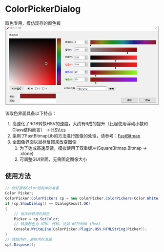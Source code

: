 # ColorPickerDialog
取色专用，模仿现存的颜色板
![ColorPicker](/ColorPicker.png)

该取色界面具备以下特点：
1. 高速化了RGB转换HSV的速度，大约有6成的提升（比起使用浮动小数和Class结构而言） ->  [HSV.cs](/Plugin/HSV.cs)
2. 采用了FastBitmapLib的方法进行图像的处理，请参考：[FastBitmap](https://github.com/LuizZak/FastBitmap)
3. 全图像界面以鼠标反馈来改变图像
   1. 为了达成高速反馈，模拟使用了双重缓冲(SquareBitmap.Bitmap -> .clone)
   2. 可调整GUI界面，无需固定图像大小

## 使用方法
```Cs
// 做好接收Color结构体的准备
Color Picker; 
ColorPicker.ColorPickers cp = new ColorPicker.ColorPickers(Color.White);
if (cp.ShowDialog() == DialogResult.OK)
{
    // 保存你获得的颜色
    Picker = cp.SetColor;
    // 转换颜色为 HTML 代码，比如 #FF0000 (Red)
    Console.WriteLine(ColorPicker.Plugin.HSV.HTMLString(Picker));
}
// 释放内存，避免内存泄漏
cp?.Dispose();
```

